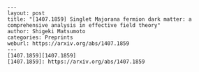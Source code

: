    ---
    layout: post
    title: "[1407.1859] Singlet Majorana fermion dark matter: a comprehensive analysis in effective field theory"
    author: Shigeki Matsumoto
    categories: Preprints
    weburl: https://arxiv.org/abs/1407.1859
    ---
    [1407.1859][1407.1859]
    [1407.1859]: https://arxiv.org/abs/1407.1859
